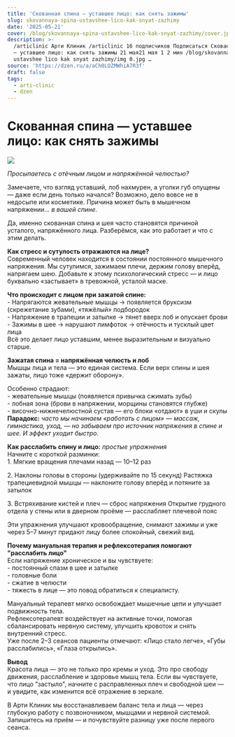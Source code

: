 ```yaml
---
title: 'Скованная спина — уставшее лицо: как снять зажимы'
slug: skovannaya-spina-ustavshee-lico-kak-snyat-zazhimy
date: '2025-05-21'
cover: /blog/skovannaya-spina-ustavshee-lico-kak-snyat-zazhimy/cover.jpg
description: >-
  /articlinic Арти Клиник /articlinic 16 подписчиков Подписаться Скованная спина
  — уставшее лицо: как снять зажимы 21 мая21 мая 1 2 мин /blog/skovannaya spina
  ustavshee lico kak snyat zazhimy/img 0.jpg …
source: 'https://dzen.ru/a/aCh0LOZMWhiA7R3f'
draft: false
tags:
  - arti-clinic
  - dzen
---
```


# Скованная спина — уставшее лицо: как снять зажимы

![](/blog/skovannaya-spina-ustavshee-lico-kak-snyat-zazhimy/img-0.jpg)

_Просыпаетесь с отёчным лицом и напряжённой челюстью?_

Замечаете, что взгляд уставший, лоб нахмурен, а уголки губ опущены — даже если день только начался? Возможно, дело вовсе не в недосыпе или косметике. Причина может быть в мышечном напряжении.._. в вашей спине._

Да, именно скованная спина и шея часто становятся причиной усталого, напряжённого лица. Разберёмся, как это работает и что с этим делать.  
  
**Как стресс и сутулость отражаются на лице?**  
Современный человек находится в состоянии постоянного мышечного напряжения. Мы сутулимся, зажимаем плечи, держим голову вперёд, напрягаем шею. Добавьте к этому психологический стресс — и лицо буквально «застывает» в тревожной, усталой маске.

  
**Что происходит с лицом при зажатой спине:**  
\- Напрягаются жевательные мышцы → появляется бруксизм (скрежетание зубами), «тяжёлый» подбородок  
\- Напряжение в трапеции и затылке → тянет вверх лоб и опускает брови  
\- Зажимы в шее → нарушают лимфоток → отёчность и тусклый цвет лица  
Всё это делает лицо уставшим, менее выразительным и визуально старше.  
  
**Зажатая спина = напряжённая челюсть и лоб**  
Мышцы лица и тела — это единая система. Если верх спины и шея зажаты, лицо тоже «держит оборону».

Особенно страдают:  
\- жевательные мышцы (появляется привычка сжимать зубы)  
\- лобная зона (брови в напряжении, морщины становятся глубже)  
\- височно-нижнечелюстной сустав — его блоки «отдают» в уши и скулы  
**Парадокс:** _часто мы начинаем «работать с лицом» — массаж, гимнастика, уход, — но забываем про источник напряжения в спине и шее. И эффект уходит быстро._  
  
**Как расслабить спину и лицо:** _простые упражнения_  
Начните с короткой разминки:  
1\. Мягкие вращения плечами назад — 10–12 раз

2\. Наклоны головы в стороны (удерживайте по 15 секунд) Растяжка трапециевидной мышцы — наклоните голову вперёд и потяните за затылок

3\. Встряхивание кистей и плеч — сброс напряжения Открытие грудного отдела у стены или в дверном проёме — расслабляет плечевой пояс  

Эти упражнения улучшают кровообращение, снимают зажимы и уже через 5–7 минут придают лицу более спокойный, свежий вид.  
  
**Почему мануальная терапия и рефлексотерапия помогают "расслабить лицо"**  
Если напряжение хроническое и вы чувствуете:  
\- постоянный спазм в шее и затылке  
\- головные боли  
\- сжатие в челюсти  
\- тяжесть в лице — это повод обратиться к специалисту.  
  
Мануальный терапевт мягко освобождает мышечные цепи и улучшает подвижность тела.  
Рефлексотерапевт воздействует на активные точки, помогая сбалансировать нервную систему, улучшить кровоток и снять внутренний стресс.  
Уже после 2–3 сеансов пациенты отмечают: «Лицо стало легче», «Губы расслабились», «Глаза открылись».  
  
**Вывод**  
Красота лица — это не только про кремы и уход. Это про свободу движения, расслабление и здоровье мышц тела. Если вы чувствуете, что лицо "застыло", начните с расправленных плеч и свободной шеи — и увидите, как изменится всё отражение в зеркале.  
  
В Арти Клиник мы восстанавливаем баланс тела и лица — через глубокую работу с позвоночником, мышцами и нервной системой. Запишитесь на приём — и почувствуйте разницу уже после первого сеанса.